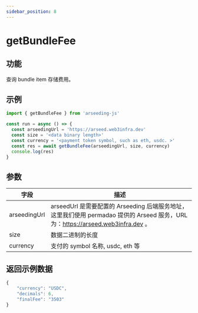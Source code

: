 ```yaml
---
sidebar_position: 8
---
```


# getBundleFee

## 功能
查询 bundle item 存储费用。

## 示例

```ts
import { getBundleFee } from 'arseeding-js'

const run = async () => {
  const arseedingUrl = 'https://arseed.web3infra.dev'
  const size = '<data binary length>'
  const currency = '<payment token symbol, such as eth, usdc. >'
  const res = await getBundleFee(arseedingUrl, size, currency)
  console.log(res)
}
```

## 参数

| 字段 | 描述 |
| ---- | ---- |
|arseedingUrl|arseedUrl 是需要配置的 Arseeding 后端服务地址，这里我们使用 permadao 提供的 Arseed 服务，URL 为：https://arseed.web3infra.dev 。|
|size| 数据二进制的长度 |
|currency| 支付的 symbol 名称, usdc, eth 等|

## 返回示例数据

```ts
{
    "currency": "USDC",
    "decimals": 6,
    "finalFee": "3503"
}
```


